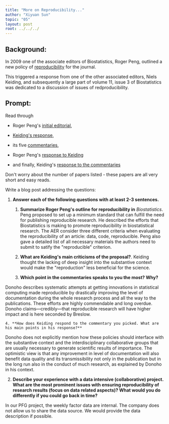 ```yaml
---
title: "More on Reproducibility..."
author: "Xiyuan Sun"
topic: "05"
layout: post
root: ../../../
---
```


## Background:


In 2009 one of the associate editors of Biostatistics, Roger Peng, outlined a new policy of [reproducibility](https://doi.org/10.1093/biostatistics/kxp014) for the journal. 

This triggered a response from one of the other associated editors, Niels Keiding, and subsequently a large part of volume 11, issue 3 of Biostatistics was dedicated to a discussion of issues of redproducibility. 

## Prompt:

Read through 

- Roger Peng's [initial editorial](https://doi.org/10.1093/biostatistics/kxp014), 

- [Keiding's response](https://doi.org/10.1093/biostatistics/kxq033),

- its five [commentaries](https://academic.oup.com/biostatistics/issue/11/3),  

- Roger Peng's [response to Keiding](https://doi.org/10.1093/biostatistics/kxq032)

- and finally, Keiding's [response to the commentaries](https://doi.org/10.1093/biostatistics/kxq034)

Don't worry about the number of papers listed - these papers are all very short and easy reads. 


Write a blog post addressing the questions: 

1. **Answer each of the following questions with at least 2-3 sentences.**

    1. **Summarize Roger Peng's outline for reproducibility in** *Biostatistics*. 
    Peng proposed to set up a minimum standard that can fulfill the need for publishing reproducible research. He described the efforts that Biostatistics is making to promote reproducibility in biostatistical research. The AER consider three different criteria when evaluating the reproducibility of an article: data, code, reproducible. Peng also gave a detailed list of all necessary materials the authors need to submit to satify the "reproducible" criterion. 
    
    2. **What are Keiding's main criticisms of the proposal?**. 
Keiding thought the lacking of deep insight into the substantive context would make the "reproduction" less beneficial for the science.  
    
    3. **Which point in the commentaries speaks to you the most? Why?**

Donoho describes systematic attempts at getting innovations in statistical computing made reproducible by drastically improving the level of documentation during the whole research process and all the way to the publications. These efforts are highly commendable and long overdue. Donoho claims—credibly—that reproducible research will have higher impact and is here seconded by Breslow.  

    
    4. **How does Keiding respond to the commentary you picked. What are his main points in his response?**

  Donoho does not explicitly mention how these policies should interface with the substantive context and the interdisciplinary collaborative groups that are usually necessary to generate scientific results of importance. The optimistic view is that any improvement in level of documentation will also benefit data quality and its transmissibility not only in the publication but in the long run also in the conduct of much research, as explained by Donoho in his context.
  
    
2. **Describe your experience with a data intensive (collaborative) project. What are the most prominent issues with ensuring reproducibility of research results (focus on data related aspects)? What would you do differently if you could go back in time?**

In our PFG project, the weekly factor data are internal. The company does not allow us to share the data source. We would provide the data description if possible. 



